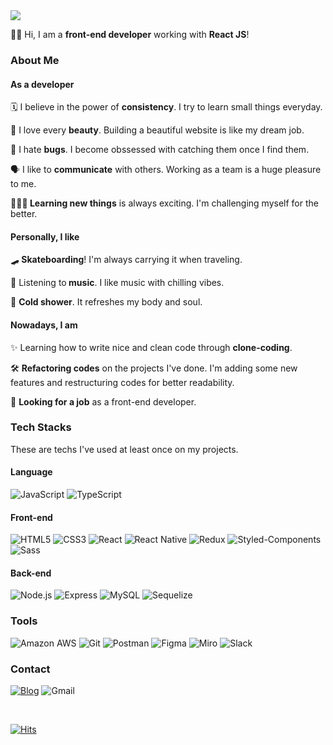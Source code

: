 <img src="https://capsule-render.vercel.app/api?type=waving&color=gradient&text=%20Gwan%20Woo%20&fontAlign=70&fontSize=50&textBg=true&desc=Hello,%20my%20name%20is&descAlign=30&descAlignY=40&descSize=45&height=250&fontAlignY=40&animation=twinkling"/>

<p>👋🏻 Hi, I am a <strong>front-end developer</strong> working with <strong>React JS</strong>!</p>
<h3>About Me</h3>
<h4>As a developer</h4>
<p>🗓 I believe in the power of <strong>consistency</strong>. I try to learn small things everyday.</p>
<p>🌼 I love every <strong>beauty</strong>. Building a beautiful website is like my dream job.</p>
<p>🐞 I hate <strong>bugs</strong>. I become obssessed with catching them once I find them.</p>
<p>🗣 I like to <strong>communicate</strong> with others. Working as a team is a huge pleasure to me.</p>
<p>🙇🏻‍♂️<strong> Learning new things</strong> is always exciting. I'm challenging myself for the better.</p>
<h4>Personally, I like</h4>
<p>🛹<strong> Skateboarding</strong>! I'm always carrying it when traveling.</p>
<p>🎹 Listening to<strong> music</strong>. I like music with chilling vibes.</p>
<p>🧊 <strong>Cold shower</strong>. It refreshes my body and soul. </p>

<h4>Nowadays, I am</h4>

<p>✨ Learning how to write nice and clean code through <strong>clone-coding</strong>.</p>
<p>🛠 <strong>Refactoring codes</strong> on the projects I've done. I'm adding some new features and restructuring codes for better readability.</p>
<p>🔎 <strong>Looking for a job</strong> as a front-end developer.</p>

<h3>Tech Stacks</h3>
<p>These are techs I've used at least once on my projects.</p>
<h4>Language</h4>
<div>
<img alt="JavaScript" src="https://img.shields.io/badge/JavaScript-FFCA28?style=flat-square&logo=JavaScript&logoColor=black" style="max-width:100%;">
<img alt="TypeScript" src="https://img.shields.io/badge/TypeScript-3178C6?style=flat-square&amp;logo=TypeScript&amp;logoColor=white" style="max-width:100%;">
</div>
<h4>Front-end</h4>
<div>
<img alt="HTML5" src="https://img.shields.io/badge/HTML5-E34F26?style=flat-square&amp;logo=html5&amp;logoColor=white" style="max-width:100%;">
<img alt="CSS3" src="https://img.shields.io/badge/CSS3-1572B6?style=flat-square&amp;logo=css3&amp;logoColor=white" style="max-width:100%;">
<img alt="React" src="https://img.shields.io/badge/React-55D7FA?style=flat-square&amp;logo=React&amp;logoColor=black" style="max-width:100%;">
<img alt="React Native" src="https://img.shields.io/badge/React_Native-20232A?style=flat-square&amp;logo=react&logoColor=61DAFB" style="max-width:100%;">
<img alt="Redux" src="https://img.shields.io/badge/Redux-764ABC?style=flat-square&amp;logo=redux&amp;logoColor=white" style="max-width:100%;">
<img alt="Styled-Components" src="https://img.shields.io/badge/Styled--Components-7F213F?style=flat-square&amp;logo=Styledcomponents&amp;logoColor=white" style="max-width:100%;">
<img alt="Sass" src="https://img.shields.io/badge/Sass-CC6699?style=flat-square&amp;logo=Sass&amp;logoColor=white" style="max-width:100%;">
</div>
<h4>Back-end</h4>
<div>
<img alt="Node.js" src="https://img.shields.io/badge/Node.js-339933?style=flat-square&amp;logo=Node.js&amp;logoColor=white" style="max-width:100%;">
<img alt="Express" src="https://img.shields.io/badge/Express-000000?style=flat-square&amp;logo=Express&amp;logoColor=white" style="max-width:100%;">
<img alt="MySQL" src="https://img.shields.io/badge/MySQL-4479A1?style=flat-square&amp;logo=MySQL&amp;logoColor=white" style="max-width:100%;">
<img alt="Sequelize" src="https://img.shields.io/badge/Sequelize-52B0E7?style=flat-square&amp;logo=Sequelize&amp;logoColor=white" style="max-width:100%;">
</div>
<h3>Tools</h3>
<div>
<img alt="Amazon AWS" src="https://img.shields.io/badge/Amazon_AWS-232F3E?style=flat-square&amp;logo=amazon-aws&logoColor=white" style="max-width:100%;">
<img alt="Git" src="https://img.shields.io/badge/Git-F05032?style=flat-square&amp;logo=Git&amp;logoColor=white" style="max-width:100%;">
<img alt="Postman" src="https://img.shields.io/badge/Postman-FF6C37?style=flat-square&amp;logo=postman&amp;logoColor=white" style="max-width:100%;">
<img alt="Figma" src="https://img.shields.io/badge/Figma-F24E1E?style=flat-square&amp;logo=figma&amp;logoColor=white" style="max-width:100%;">
<img alt="Miro" src="https://img.shields.io/badge/Miro-050038?style=flat-square&amp;logo=miro&amp;logoColor=white" style="max-width:100%;">
<img alt="Slack" src="https://img.shields.io/badge/Slack-4A154B?style=flat-square&amp;logo=slack&amp;logoColor=white" style="max-width:100%;">
</div>
<h3>Contact</h3>
<div>
<a href="https://velog.io/@gwanuuoo"><img alt="Blog" src="https://img.shields.io/badge/Blog-24cc94?style=flat-square&amp;logo=Vimeo&amp;logoColor=white" style="max-width:100%;"></a>
<img alt="Gmail" src="https://img.shields.io/badge/gwanuuoo@gmail.com-EA4335?style=flat-square&amp;logo=Gmail&amp;logoColor=white" style="max-width:100%;">
</div>

&nbsp;

<div>

[![Hits](https://hits.seeyoufarm.com/api/count/incr/badge.svg?url=https%3A%2F%2Fgithub.com%2FGwan-Woo-Jeong&count_bg=%2372BD39&title_bg=%23555555&icon=&icon_color=%23E7E7E7&title=views&edge_flat=true)](https://hits.seeyoufarm.com)

</div>
